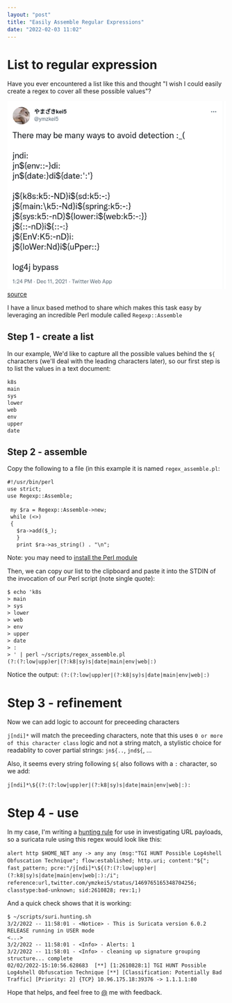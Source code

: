 ```yaml
---
layout: "post"
title: "Easily Assemble Regular Expressions"
date: "2022-02-03 11:02"
---
```

<style>
  code {
    white-space : pre-wrap !important;
    word-break: break-word;
  }
</style>

# List to regular expression

Have you ever encountered a list like this and thought "I wish I could easily create a regex to cover all these possible values"?

![@ymzkei5](/assets/img/regex.1.png)
[source](https://twitter.com/ymzkei5/status/1469765165348704256)

I have a linux based method to share which makes this task easy by leveraging an incredible Perl module called `Regexp::Assemble`

## Step 1 - create a list
In our example, We'd like to capture all the possible values behind the `${` characters (we'll deal with the leading characters later), so our first step is to list the values in a text document:

```
k8s
main
sys
lower
web
env
upper
date
```

## Step 2 - assemble

Copy the following to a file (in this example it is named `regex_assemble.pl`:
```
#!/usr/bin/perl
use strict;
use Regexp::Assemble;
 
 my $ra = Regexp::Assemble->new;
 while (<>)
 {
   $ra->add($_);
   }
   print $ra->as_string() . "\n";
```

Note: you may need to [install the Perl module](https://www.howtoinstall.me/ubuntu/18-04/libregexp-assemble-perl/)

Then, we can copy our list to the clipboard and paste it into the STDIN of the invocation of our Perl script (note single quote):
```
$ echo 'k8s
> main
> sys
> lower
> web
> env
> upper
> date
> :
> ' | perl ~/scripts/regex_assemble.pl
(?:(?:low|upp)er|(?:k8|sy)s|date|main|env|web|:)
```
Notice the output:
`(?:(?:low|upp)er|(?:k8|sy)s|date|main|env|web|:)`

# Step 3 - refinement
Now we can add logic to account for preceeding characters

`j[ndi]*` will match the preceeding characters, note that this uses `0 or more of this character class` logic and not a string match, a stylistic choice for readablity to cover partial strings: `jn${..`, `jnd${`, ...

Also, it seems every string following `${` also follows with a `:` character, so we add:

`j[ndi]*\${(?:(?:low|upp)er|(?:k8|sy)s|date|main|env|web|:):`

# Step 4 - use
In my case, I'm writing a [hunting rule](https://github.com/travisbgreen/hunting-rules) for use in investigating URL payloads, so a suricata rule using this regex would look like this:

`alert http $HOME_NET any -> any any (msg:"TGI HUNT Possible Log4shell Obfuscation Technique"; flow:established; http.uri; content:"${"; fast_pattern; pcre:"/j[ndi]*\${(?:(?:low|upp)er|(?:k8|sy)s|date|main|env|web|:):/i"; reference:url,twitter.com/ymzkei5/status/1469765165348704256; classtype:bad-unknown; sid:2610828; rev:1;)`

And a quick check shows that it is working:
```
$ ~/scripts/suri.hunting.sh
3/2/2022 -- 11:58:01 - <Notice> - This is Suricata version 6.0.2 RELEASE running in USER mode
<...>
3/2/2022 -- 11:58:01 - <Info> - Alerts: 1
3/2/2022 -- 11:58:01 - <Info> - cleaning up signature grouping structure... complete
02/02/2022-15:10:56.628683  [**] [1:2610828:1] TGI HUNT Possible Log4shell Obfuscation Technique [**] [Classification: Potentially Bad Traffic] [Priority: 2] {TCP} 10.96.175.18:39376 -> 1.1.1.1:80
```

Hope that helps, and feel free to [@](https://twitter.com/travisbgreen) me with feedback.





